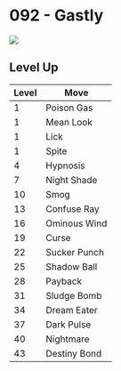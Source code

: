 # 092 - Gastly
![][092]

## Level Up

Level | Move
---   | ---
  1   | Poison Gas
  1   | Mean Look
  1   | Lick
  1   | Spite
  4   | Hypnosis
  7   | Night Shade
 10   | Smog
 13   | Confuse Ray
 16   | Ominous Wind
 19   | Curse
 22   | Sucker Punch
 25   | Shadow Ball
 28   | Payback
 31   | Sludge Bomb
 34   | Dream Eater
 37   | Dark Pulse
 40   | Nightmare
 43   | Destiny Bond



[092]: /img/pokemon/092.png
